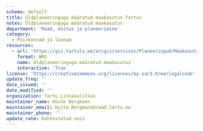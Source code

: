 ```yaml
---
schema: default
title: Üldplaneeringuga määratud maakasutus Tartus
notes: Üldplaneeringuga määratud maakasutus
department: 'Maad, ehitus ja planeerimine'
category:
  - Piirkonnad ja linnad
resources:
  - url: 'https://gis.tartulv.ee/arcgis/services/Planeeringud/Maakasutus_WMS/MapServer/WMSServer'
    format: WMS
    name: Üldplaneeringuga määratud maakasutus
    interactive: 'True'
license: 'https://creativecommons.org/licenses/by-sa/3.0/ee/legalcode'
update_freq: ''
date_issued: ''
date_modified: ''
organization: Tartu Linnavalitsus
maintainer_name: Hüite Bergmann
maintainer_email: Hyite.Bergmann@raad.tartu.ee
maintainer_phone: ''
update_rate: Kehtestatud seis
---
```

